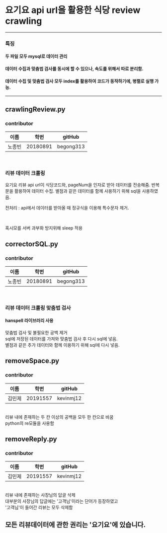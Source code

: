 # 요기요 api url을 활용한 식당 review crawling



----------
### 특징
#### 두 파일 모두 mysql로 데이터 관리 
#### 데이터 수집과 맞춤법 검사를 동시에 할 수 있으나, 속도를 위해서 따로 분리함.
#### 데이터 수집 및 맞춤법 검사 모두 index를 활용하여 코드가 동작하기에, 병렬로 실행 가능.

-------
## crawlingReview.py
### contributor 
| 이름  | 학번       | gitHub    |
|-----|----------|-----------|
| 노종빈 | 20180891 | begong313 |
<br>

### 리뷰 데이터 크롤링

요기요 리뷰 api url이 식당코드와, pageNum을 인자로 받아 데이터를 전송해줌.
반복문을 활용하여 데이터 수집.
별점과 같은 데이터를 함께 사용하기 위해 sql을 사용하였음.

전처리 : api에서 데이터를 받아올 때 정규식을 이용해 특수문자 제거.

<br>

혹시모를 서버 과부화 방지위해 sleep 적용

## correctorSQL.py
### contributor 
| 이름  | 학번       | gitHub    |
|-----|----------|-----------|
| 노종빈 | 20180891 | begong313 |
<br>

### 리뷰 데이터 크롤링 맞춤법 검사
#### hanspell 라이브러리 사용 

맞춤법 검사 및 불필요한 공백 제거<br>
sql에 저장된 데이터를 가져와 맞춤법 검사 후 다시 sql에 넣음.<br>
별점과 같은 추가 데이터와 함께 이용하기 위해 sql에 다시 넣음.
<br>

## removeSpace.py
### contributor 
| 이름  | 학번       | gitHub    |
|-----|----------|-----------|
| 김민제 | 20191557 | kevinmj12 |
<br>
리뷰 내에 존재하는 두 칸 이상의 공백을 모두 한 칸으로 바꿈<br>
python의 re모듈을 사용함

<Br>

## removeReply.py
### contributor 
| 이름  | 학번       | gitHub    |
|-----|----------|-----------|
| 김민제 | 20191557 | kevinmj12 |
<br>
리뷰 내에 존재하는 사장님의 답글 삭제<br>
대부분의 사장님의 답글에는 '고객님'이라는 단어가 등장하였고 <br>
'고객님'이 들어간 리뷰는 모두 삭제함


## 모든 리뷰데이터에 관한 권리는 '요기요'에 있습니다.


